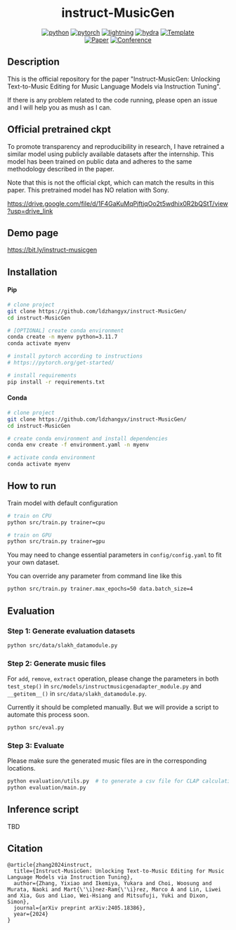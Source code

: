 
<div align="center">

# instruct-MusicGen

[![python](https://img.shields.io/badge/-Python_3.11.7-blue?logo=python&logoColor=white)](https://github.com/pre-commit/pre-commit)
[![pytorch](https://img.shields.io/badge/PyTorch_2.0+-ee4c2c?logo=pytorch&logoColor=white)](https://pytorch.org/get-started/locally/)
[![lightning](https://img.shields.io/badge/-Lightning_2.0+-792ee5?logo=pytorchlightning&logoColor=white)](https://pytorchlightning.ai/)
[![hydra](https://img.shields.io/badge/Config-Hydra_1.3-89b8cd)](https://hydra.cc/)
<a href="https://github.com/ashleve/lightning-hydra-template"><img alt="Template" src="https://img.shields.io/badge/-Lightning--Hydra--Template-017F2F?style=flat&logo=github&labelColor=gray"></a><br>
[![Paper](http://img.shields.io/badge/paper-arxiv.2405.18386-B31B1B.svg)](https://www.nature.com/articles/nature14539)
[![Conference](http://img.shields.io/badge/AnyConference-year-4b44ce.svg)](https://papers.nips.cc/paper/2020)

</div>

## Description

This is the official repository for the paper "Instruct-MusicGen: Unlocking Text-to-Music Editing for Music Language Models via Instruction Tuning".

If there is any problem related to the code running, please open an issue and I will help you as mush as I can.

## Official pretrained ckpt

To promote transparency and reproducibility in research, I have retrained a similar model using publicly available datasets after the internship. This model has been trained on public data and adheres to the same methodology described in the paper.

Note that this is not the official ckpt, which can match the results in this paper. This pretrained model has NO relation with Sony.

https://drive.google.com/file/d/1F4GaKuMqPjftjqOo2t5wdhix0R2bQStT/view?usp=drive_link



## Demo page

https://bit.ly/instruct-musicgen

## Installation

#### Pip

```bash
# clone project
git clone https://github.com/ldzhangyx/instruct-MusicGen/
cd instruct-MusicGen

# [OPTIONAL] create conda environment
conda create -n myenv python=3.11.7
conda activate myenv

# install pytorch according to instructions
# https://pytorch.org/get-started/

# install requirements
pip install -r requirements.txt
```

#### Conda

```bash
# clone project
git clone https://github.com/ldzhangyx/instruct-MusicGen/
cd instruct-MusicGen

# create conda environment and install dependencies
conda env create -f environment.yaml -n myenv

# activate conda environment
conda activate myenv
```

## How to run

Train model with default configuration

```bash
# train on CPU
python src/train.py trainer=cpu

# train on GPU
python src/train.py trainer=gpu
```

You may need to change essential parameters in `config/config.yaml` to fit your own dataset.


You can override any parameter from command line like this

```bash
python src/train.py trainer.max_epochs=50 data.batch_size=4
```

## Evaluation

### Step 1: Generate evaluation datasets

```bash
python src/data/slakh_datamodule.py
```

### Step 2: Generate music files

For `add`, `remove`, `extract` operation, please change the parameters in both `test_step()` in `src/models/instructmusicgenadapter_module.py` and `__getitem__()` in `src/data/slakh_datamodule.py`.

Currently it should be completed manually. But we will provide a script to automate this process soon.


```bash
python src/eval.py
```

### Step 3: Evaluate

Please make sure the generated music files are in the corresponding locations.

```bash
python evaluation/utils.py  # to generate a csv file for CLAP calculation
python evaluation/main.py
```

## Inference script

TBD

## Citation

```
@article{zhang2024instruct,
  title={Instruct-MusicGen: Unlocking Text-to-Music Editing for Music Language Models via Instruction Tuning},
  author={Zhang, Yixiao and Ikemiya, Yukara and Choi, Woosung and Murata, Naoki and Mart{\'\i}nez-Ram{\'\i}rez, Marco A and Lin, Liwei and Xia, Gus and Liao, Wei-Hsiang and Mitsufuji, Yuki and Dixon, Simon},
  journal={arXiv preprint arXiv:2405.18386},
  year={2024}
}
```
